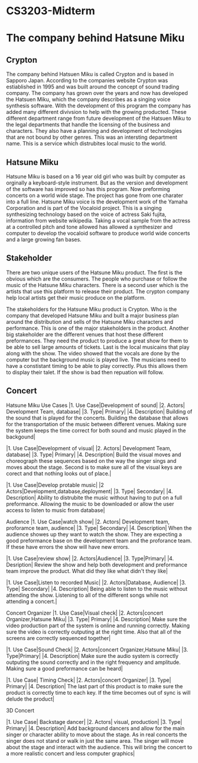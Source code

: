 # CS3203-Midterm

# The company behind Hatsune Miku 

## Crypton
The company behind Hatsuen Miku is called Crypton and is based in Sapporo Japan. According to the companies website Crypton was estiablished in 1995 and was built around the concept of sound trading company. The company has grown over the years and now has developed the Hatsuen Miku, which the company describes as a singing voice synthesis software. With the development of this program the company has added many different divivsion to help with the growing producted. These different department range from future development of the Hatsuen Miku to the legal departments that handle the licensing of the business and characters. They also have a planning and development of technologies that are not bound by other genres. This was an intersting department name. This is a service which distrubites local music to the world. 

## Hatsune Miku
Hatsune Miku is based on a 16 year old girl who was built by computer as orginally a keyboard-style instrument. But as the version and development of the software has improved so has this program. Now preforming concerts on a world wide stage. The project has gone from one charater into a full line. Hatsune Miku voice is the development work of the Yamaha Corporation and is part of the Vocaloid project. This is a singing synthesizing technology based on the voice of actress Saki fujita, information from website wikipedia. Taking a vocal sample from the actress at a controlled pitch and tone allowed has allowed a synthesizer and computer to develop the vocaloid software to produce world wide concerts and a large growing fan bases.

## Stakeholder
There are two unique users of the Hatsune Miku product. The first is the obvious which are the consumers. The people who purchase or follow the music of the Hatsune Miku characters. There is a second user which is the artists that use this platform to release their product. The crypton company help local artists get their music produce on the platform.

The stakeholders for the Hatsune Miku product is Crypton. Who is the company that developed Hatsune Miku and built a major  business plan around the distribution and sells of the Hatsune Miku characters and performance. This is one of the major stakeholders in the product. Another big stakeholder are the different venues that host these different preformances. They need the product to produce a great show for them to be able to sell large amounts of tickets. Last is the local musicains that play along with the show. The video showed that the vocals are done by the computer but the background music is played live. The musicians need to have a constistant timing to be able to play correctly. Plus this allows them to display their talet. If the show is bad then repuation will follow.

## Concert
Hatsune Miku Use Cases
|1. Use Case|Development of sound|
|2. Actors| Development Team, database|
|3. Type| Primary|
|4. Description| Building of the sound that is played for the concerts. Building the database that allows for the transportation of the music between different venues. Making sure the system keeps the time correct for both sound and music played in the backgound|

|1. Use Case|Development of visual|
|2. Actors| Development Team, database|
|3. Type| Primary|
|4. Description| Build the visual moves and choreograph these sequences based on the way the singer sings and moves about the stage. Second is to make sure all of the visual keys are corect and that nothing looks out of place.|

|1. Use Case|Develop protable music|
|2  Actors|Development,database,deployment|
|3. Type| Secondary|
|4. Description| Ability to distrubite the music without having to put on a full preformance. Allowing the music to be downloaded or allow the user access to listen to music from database|
 
Audience
|1. Use Case|watch show|
|2. Actors| Development team, proforamce team, audience|
|3. Type| Secondary|
|4. Description| When the audience showes up they want to watch the show. They are expecting a good preformance base on the development team and the proforance team. If these have errors the show will have new errors.

|1. Use Case|review show|
|2. Actors|Audience|
|3. Type|Primary|
|4. Desription| Review the show and help both development and preformance team improve the product. What did they like what didn't they like|

|1. Use Case|Listen to recorded Music|
|2. Actors|Database, Audience|
|3. Type| Secondary|
|4. Description| Being able to listen to the music without attending the show. Listening to all of the different songs while not attending a concert.|

Concert Organizer
|1. Use Case|Visual check|
|2. Actors|concert Organizer,Hatsune Miku|
|3. Type| Primary|
|4. Description| Make sure the video production part of the system is online and running correctly. Making sure the video is correctly outputing at the right time. Also that all of the screens are correctly sequenced together|

|1. Use Case|Sound Check|
|2. Actors|concert Organizer,Hatsune Miku|
|3. Type|Primary|
|4. Description| Make sure the audio system is correctly outputing the sound correctly and in the right frequency and amplitude. Making sure a good preformance can be heard|

|1. Use Case| Timing Check|
|2. Actors|concert Organizer|
|3. Type| Primary|
|4. Description| The last part of this product is to make sure the product is correctly time to each key. If the time becomes out of sync is will delude the product|

 3D Concert

|1. Use Case| Backstage dancer|
|2. Actors| visual, production|
|3. Type| Primary|
|4. Description| Add background dancers and allow for the main singer or character ability to move about the stage. As in real concerts the singer does not stand or walk in just the same area. The singer will move about the stage and interact with the audience. This will bring the concert to a more realistic concert and less computer graphics|
